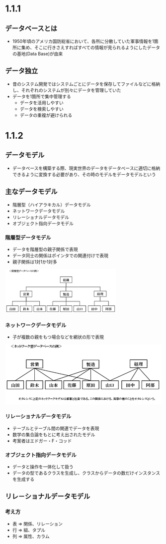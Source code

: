 # 1.1.1
## データベースとは
- 1950年頃のアメリカ国防総省において、各所に分散していた軍事情報を1箇所に集め、そこに行きさえすればすべての情報が見られるようにしたデータの基地(Data Base)が由来

## データ独立
- 昔のシステム開発ではシステムごとにデータを保存してファイルなどに格納し、それぞれのシステムが別々にデータを管理していた
- データを1箇所で集中管理する
  - データを活用しやすい
  - データを検索しやすい
  - データの重複が避けられる

# 1.1.2
## データモデル
- データベースを構築する際、現実世界のデータをデータベースに適切に格納できるように変換する必要があり、その時のモデルをデータモデルという

## 主なデータモデル
- 階層型（ハイアラキカル）データモデル
- ネットワークデータモデル
- リレーショナルデータモデル
- オブジェクト指向データモデル

### 階層型データモデル
- データを階層型の親子関係で表現
- データ同士の関係はポインタでの関連付けで表現
- 親子関係は1対1か1対多

![階層型データモデル図](./階層型データモデル図.png)

### ネットワークデータモデル
- 子が複数の親をもつ場合などを網状の形で表現

![ネットワークデータモデル図](./ネットワークデータモデル図.png)

### リレーショナルデータモデル
- テーブルとテーブル間の関連でデータを表現
- 数学の集合論をもとに考え出されたモデル
- 考案者はエドガー・F・コッド

### オブジェクト指向データモデル
- データと操作を一体化して扱う
- データの型であるクラスを生成し、クラスからデータの数だけインスタンスを生成する


## リレ－ショナルデータモデル
### 考え方
- 表 => 関係、リレーション
- 行 => 組、タプル
- 列 => 属性、カラム
 
